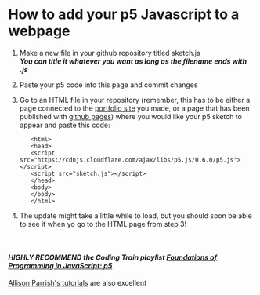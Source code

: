 
# How to add your p5 Javascript to a webpage

1. Make a new file in your github repository titled sketch.js <br>
  ***You can title it whatever you want as long as the filename ends with .js***

2. Paste your p5 code into this page and commit changes

3. Go to an HTML file in your repository (remember, this has to be either a page connected to the [portfolio site](https://github.com/katerhoades/GithubSetup/blob/master/README.md) you made, or a page that has been published with [github pages](https://github.com/katerhoades/NetartSetup)) where you would like your p5 sketch to appear and paste this code:

          <html>
          <head>
          <script src="https://cdnjs.cloudflare.com/ajax/libs/p5.js/0.6.0/p5.js"></script>
          <script src="sketch.js"></script>
          </head>
          <body>
          </body>
          </html>

4. The update might take a little while to load, but you should soon be able to see it when yo go to the HTML page from step 3!

<br>


#### ***HIGHLY RECOMMEND the Coding Train playlist [Foundations of Programming in JavaScript: p5](https://www.youtube.com/playlist?list=PLRqwX-V7Uu6Zy51Q-x9tMWIv9cueOFTFA)***


[Allison Parrish's tutorials](https://creative-coding.decontextualize.com/) are also excellent

<br>
